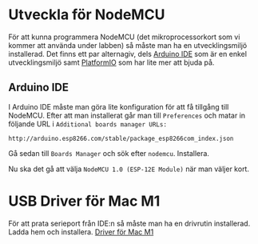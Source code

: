 # Utveckla för NodeMCU
För att kunna programmera NodeMCU (det mikroprocessorkort som vi kommer att använda under labben) så måste man ha en utvecklingsmiljö installerad. Det finns ett par alternagiv, dels [Arduino IDE](https://www.arduino.cc/en/software) som är en enkel utvecklingsmiljö samt [PlatformIO](https://platformio.org/) som har lite mer att bjuda på.

## Arduino IDE
I Arduino IDE måste man göra lite konfiguration för att få tillgång till NodeMCU. Efter att man installerat går man till `Preferences` och matar in följande URL i `Additional boards manager URLs:`

`http://arduino.esp8266.com/stable/package_esp8266com_index.json`

Gå sedan till `Boards Manager` och sök efter `nodemcu`. Installera.

Nu ska det gå att välja `NodeMCU 1.0 (ESP-12E Module)` när man väljer kort.

# USB Driver för Mac M1
För att prata serieport från IDE:n så måste man ha en drivrutin installerad. Ladda hem och installera.
[Driver för Mac M1](https://www.silabs.com/Support%20Documents/Software/Mac_OSX_VCP_Driver.zip)
